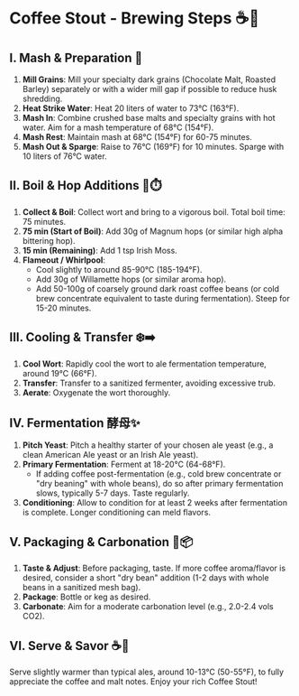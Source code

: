 
# Coffee Stout - Brewing Steps ☕🖤

## I. Mash & Preparation 🌾

1.  **Mill Grains**: Mill your specialty dark grains (Chocolate Malt, Roasted Barley) separately or with a wider mill gap if possible to reduce husk shredding.
2.  **Heat Strike Water**: Heat 20 liters of water to 73°C (163°F).
3.  **Mash In**: Combine crushed base malts and specialty grains with hot water. Aim for a mash temperature of 68°C (154°F).
4.  **Mash Rest**: Maintain mash at 68°C (154°F) for 60-75 minutes.
5.  **Mash Out & Sparge**: Raise to 76°C (169°F) for 10 minutes. Sparge with 10 liters of 76°C water.

## II. Boil & Hop Additions 🌿⏱️

1.  **Collect & Boil**: Collect wort and bring to a vigorous boil. Total boil time: 75 minutes.
2.  **75 min (Start of Boil)**: Add 30g of Magnum hops (or similar high alpha bittering hop).
3.  **15 min (Remaining)**: Add 1 tsp Irish Moss.
4.  **Flameout / Whirlpool**:
    *   Cool slightly to around 85-90°C (185-194°F).
    *   Add 30g of Willamette hops (or similar aroma hop).
    *   Add 50-100g of coarsely ground dark roast coffee beans (or cold brew concentrate equivalent to taste during fermentation). Steep for 15-20 minutes.

## III. Cooling & Transfer ❄️➡️

1.  **Cool Wort**: Rapidly cool the wort to ale fermentation temperature, around 19°C (66°F).
2.  **Transfer**: Transfer to a sanitized fermenter, avoiding excessive trub.
3.  **Aerate**: Oxygenate the wort thoroughly.

## IV. Fermentation 酵母✨

1.  **Pitch Yeast**: Pitch a healthy starter of your chosen ale yeast (e.g., a clean American Ale yeast or an Irish Ale yeast).
2.  **Primary Fermentation**: Ferment at 18-20°C (64-68°F).
    *   If adding coffee post-fermentation (e.g., cold brew concentrate or "dry beaning" with whole beans), do so after primary fermentation slows, typically 5-7 days. Taste regularly.
3.  **Conditioning**: Allow to condition for at least 2 weeks after fermentation is complete. Longer conditioning can meld flavors.

## V. Packaging & Carbonation 🍾📦

1.  **Taste & Adjust**: Before packaging, taste. If more coffee aroma/flavor is desired, consider a short "dry bean" addition (1-2 days with whole beans in a sanitized mesh bag).
2.  **Package**: Bottle or keg as desired.
3.  **Carbonate**: Aim for a moderate carbonation level (e.g., 2.0-2.4 vols CO2).

## VI. Serve & Savor ☕🍺

Serve slightly warmer than typical ales, around 10-13°C (50-55°F), to fully appreciate the coffee and malt notes. Enjoy your rich Coffee Stout!
